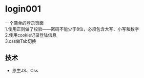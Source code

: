 # login001<br>
 一个简单的登录页面<br>
 1.使用正则做了校验——密码不能少于8位，必须包含大写、小写和数字<br>
 2.使用cookie记录登陆信息<br>
 3.css做Tab切换<br>
## 技术<br>
* 原生JS、Css
